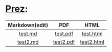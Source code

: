 # [Prez](https://kayoo123.github.io/Prez/):
| Markdown(edit) | PDF   | HTML |
| :------: | :---: | :---:|
| [test.md](https://github.com/kayoo123/Prez/edit/main/docs/test.md) | [test.pdf](https://kayoo123.github.io/Prez/test.pdf) | [test.html](https://kayoo123.github.io/Prez/test.html)
| [test2.md](https://github.com/kayoo123/Prez/edit/main/docs/test2.md) | [test2.pdf](https://kayoo123.github.io/Prez/test2.pdf) | [test2.html](https://kayoo123.github.io/Prez/test2.html)
